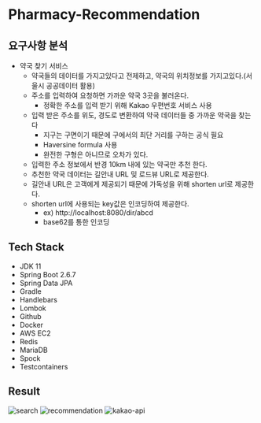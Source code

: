 # Pharmacy-Recommendation

## 요구사항 분석
* 약국 찾기 서비스
  * 약국들의 데이터를 가지고있다고 전제하고, 약국의 위치정보를 가지고있다.(서울시 공공데이터 활용)
  * 주소를 입력하여 요청하면 가까운 약국 3곳을 불러온다.
    * 정확한 주소를 입력 받기 위해 Kakao 우편번호 서비스 사용
  * 입력 받은 주소를 위도, 경도로 변환하여 약국 데이터들 중 가까운 약국을 찾는다
    * 지구는 구면이기 때문에 구에서의 최단 거리를 구하는 공식 필요
    * Haversine formula 사용
    * 완전한 구형은 아니므로 오차가 있다.
  * 입력한 주소 정보에서 반경 10km 내에 있는 약국만 추천 한다.
  * 추천한 약국 데이터는 길안내 URL 및 로드뷰 URL로 제공한다.
  * 길안내 URL은 고객에게 제공되기 때문에 가독성을 위해 shorten url로 제공한다.
  * shorten url에 사용되는 key값은 인코딩하여 제공한다.
    * ex) http://localhost:8080/dir/abcd
    * base62를 통한 인코딩

## Tech Stack
* JDK 11 
* Spring Boot 2.6.7 
* Spring Data JPA 
* Gradle 
* Handlebars 
* Lombok 
* Github 
* Docker 
* AWS EC2 
* Redis
* MariaDB 
* Spock 
* Testcontainers

## Result
![search](https://github.com/jsh9057/Pharmacy-Recommendation/assets/31503178/2be9cb39-bb46-4ac6-b04f-9ff4c923a3b1)
![recommendation](https://github.com/jsh9057/Pharmacy-Recommendation/assets/31503178/41a8008e-0614-4a81-95fd-23b2bd4dde08)
![kakao-api](https://github.com/jsh9057/Pharmacy-Recommendation/assets/31503178/fc1b8bc5-ae56-46c8-b253-c6f9715e3f42)
